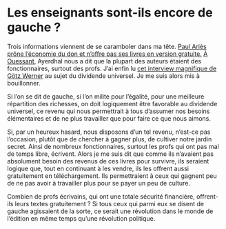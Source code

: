 # Les enseignants sont-ils encore de gauche ?

Trois informations viennent de se caramboler dans ma tête. [Paul Ariès prône l’économie du don et n’offre pas ses livres en version gratuite.](https://tcrouzet.com/2010/09/02/la-dangereuse-decroissance-ou-l%E2%80%99inconsistance-de-paul-aries/) [À Ouessant](https://tcrouzet.com/tag/numerile/), Ayerdhal nous a dit que la plupart des auteurs étaient des fonctionnaires, surtout des profs. J’ai enfin lu [cet interview magnifique de Götz Werner](http://www.mediapart.fr/club/edition/les-francais-letranger-de-mediapart/article/280810/1000-pour-chacun-du-nourisson-au-vie) au sujet du dividende universel. Je me suis alors mis à bouillonner.<span id="more-19066"></span>

Si l’on se dit de gauche, si l’on milite pour l’égalité, pour une meilleure répartition des richesses, on doit logiquement être favorable au dividende universel, ce revenu qui nous permettrait à tous d’assumer nos besoins élémentaires et de ne plus travailler que pour faire ce que nous aimons.

Si, par un heureux hasard, nous disposons d’un tel revenu, n’est-ce pas l’occasion, plutôt que de chercher à gagner plus, de cultiver notre jardin secret. Ainsi de nombreux fonctionnaires, surtout les profs qui ont pas mal de temps libre, écrivent. Alors je me suis dit que comme ils n’avaient pas absolument besoin des revenus de ces livres pour survivre, ils seraient logique que, tout en continuant à les vendre, ils les offrent aussi gratuitement en téléchargement. Ils permettraient à ceux qui gagnent peu de ne pas avoir à travailler plus pour se payer un peu de culture.

Combien de profs écrivains, qui ont une totale sécurité financière, offrent-ils leurs textes gratuitement ? Si tous ceux qui parmi eux se disent de gauche agissaient de la sorte, ce serait une révolution dans le monde de l’édition en même temps qu’une révolution politique.